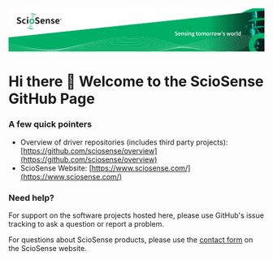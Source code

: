 <img src="images/sciosense-cover-photo.jpg">

# Hi there 👋 Welcome to the ScioSense GitHub Page

### A few quick pointers
- Overview of driver repositories (includes third party projects): [https://github.com/sciosense/overview](https://github.com/sciosense/overview)
- ScioSense Website: [https://www.sciosense.com/](https://www.sciosense.com/)

### Need help?
For support on the software projects hosted here, please use GitHub's issue tracking to ask a question or report a problem.

For questions about ScioSense products, please use the [contact form](https://www.sciosense.com/contact/) on the ScioSense website.